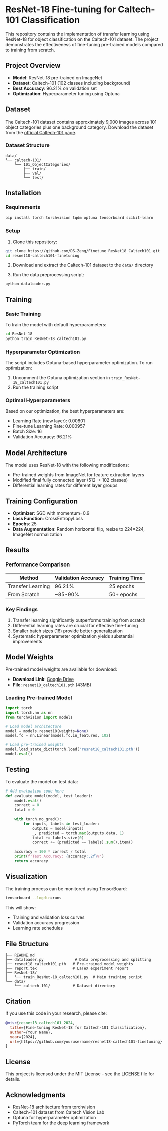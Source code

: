# ResNet-18 Fine-tuning for Caltech-101 Classification

This repository contains the implementation of transfer learning using ResNet-18 for object classification on the Caltech-101 dataset. The project demonstrates the effectiveness of fine-tuning pre-trained models compared to training from scratch.

## Project Overview

- **Model**: ResNet-18 pre-trained on ImageNet
- **Dataset**: Caltech-101 (102 classes including background)
- **Best Accuracy**: 96.21% on validation set
- **Optimization**: Hyperparameter tuning using Optuna

## Dataset

The Caltech-101 dataset contains approximately 9,000 images across 101 object categories plus one background category. Download the dataset from the [official Caltech-101 page](https://data.caltech.edu/records/mzrjq-6wc02).

### Dataset Structure
```
data/
└── caltech-101/
    └── 101_ObjectCategories/
        ├── train/
        ├── val/
        └── test/
```

## Installation

### Requirements
```bash
pip install torch torchvision tqdm optuna tensorboard scikit-learn
```

### Setup
1. Clone this repository:
```bash
git clone https://github.com/DS-Zeng/Finetune_ResNet18_Caltech101.git
cd resnet18-caltech101-finetuning
```

2. Download and extract the Caltech-101 dataset to the `data/` directory

3. Run the data preprocessing script:
```bash
python dataloader.py
```

## Training

### Basic Training
To train the model with default hyperparameters:

```bash
cd ResNet-18
python train_ResNet-18_caltech101.py
```

### Hyperparameter Optimization
The script includes Optuna-based hyperparameter optimization. To run optimization:

1. Uncomment the Optuna optimization section in `train_ResNet-18_caltech101.py`
2. Run the training script

### Optimal Hyperparameters
Based on our optimization, the best hyperparameters are:
- Learning Rate (new layer): 0.00801
- Fine-tune Learning Rate: 0.000957
- Batch Size: 16
- Validation Accuracy: 96.21%

## Model Architecture

The model uses ResNet-18 with the following modifications:
- Pre-trained weights from ImageNet for feature extraction layers
- Modified final fully connected layer (512 → 102 classes)
- Differential learning rates for different layer groups

## Training Configuration

- **Optimizer**: SGD with momentum=0.9
- **Loss Function**: CrossEntropyLoss
- **Epochs**: 25
- **Data Augmentation**: Random horizontal flip, resize to 224×224, ImageNet normalization

## Results

### Performance Comparison
| Method | Validation Accuracy | Training Time |
|--------|-------------------|---------------|
| Transfer Learning | 96.21% | 25 epochs |
| From Scratch | ~85-90% | 50+ epochs |

### Key Findings
1. Transfer learning significantly outperforms training from scratch
2. Differential learning rates are crucial for effective fine-tuning
3. Smaller batch sizes (16) provide better generalization
4. Systematic hyperparameter optimization yields substantial improvements

## Model Weights

Pre-trained model weights are available for download:
- **Download Link**: [Google Drive](https://drive.google.com/your-model-weights-link)
- **File**: `resnet18_caltech101.pth` (43MB)

### Loading Pre-trained Model
```python
import torch
import torch.nn as nn
from torchvision import models

# Load model architecture
model = models.resnet18(weights=None)
model.fc = nn.Linear(model.fc.in_features, 102)

# Load pre-trained weights
model.load_state_dict(torch.load('resnet18_caltech101.pth'))
model.eval()
```

## Testing

To evaluate the model on test data:

```python
# Add evaluation code here
def evaluate_model(model, test_loader):
    model.eval()
    correct = 0
    total = 0
    
    with torch.no_grad():
        for inputs, labels in test_loader:
            outputs = model(inputs)
            _, predicted = torch.max(outputs.data, 1)
            total += labels.size(0)
            correct += (predicted == labels).sum().item()
    
    accuracy = 100 * correct / total
    print(f'Test Accuracy: {accuracy:.2f}%')
    return accuracy
```

## Visualization

The training process can be monitored using TensorBoard:

```bash
tensorboard --logdir=runs
```

This will show:
- Training and validation loss curves
- Validation accuracy progression
- Learning rate schedules

## File Structure

```
├── README.md
├── dataloader.py              # Data preprocessing and splitting
├── resnet18_caltech101.pth   # Pre-trained model weights
├── report.tex                # LaTeX experiment report
├── ResNet-18/
│   └── train_ResNet-18_caltech101.py  # Main training script
└── data/
    └── caltech-101/          # Dataset directory
```

## Citation

If you use this code in your research, please cite:

```bibtex
@misc{resnet18_caltech101_2024,
  title={Fine-tuning ResNet-18 for Caltech-101 Classification},
  author={Your Name},
  year={2024},
  url={https://github.com/yourusername/resnet18-caltech101-finetuning}
}
```

## License

This project is licensed under the MIT License - see the LICENSE file for details.

## Acknowledgments

- ResNet-18 architecture from torchvision
- Caltech-101 dataset from Caltech Vision Lab
- Optuna for hyperparameter optimization
- PyTorch team for the deep learning framework 